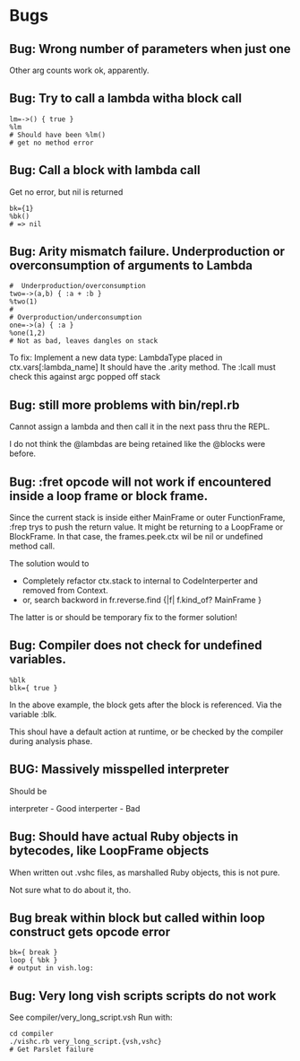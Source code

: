 # Bugs

## Bug: Wrong number of parameters when just one

Other arg counts work ok, apparently.


## Bug: Try to call a lambda witha block call

```
lm=->() { true }
%lm
# Should have been %lm()
# get no method error
```


## Bug: Call a block with lambda call

Get no error, but nil is returned

```
bk={1}
%bk()
# => nil
```

## Bug: Arity mismatch failure. Underproduction or overconsumption of arguments to Lambda

```
#  Underproduction/overconsumption
two=->(a,b) { :a + :b }
%two(1)
#
# Overproduction/underconsumption
one=->(a) { :a }
%one(1,2)
# Not as bad, leaves dangles on stack
```

To fix: Implement a new data type: LambdaType placed in ctx.vars[:lambda_name]
It should have the .arity method.
The :lcall must check this against argc popped off stack


## Bug: still more problems with bin/repl.rb

Cannot assign a lambda and then call it in the
next pass thru the REPL.

I do not think the @lambdas are being retained like the @blocks were before.



## Bug: :fret opcode will not work if encountered inside a loop frame or block frame.

Since the current stack is inside either MainFrame or outer FunctionFrame,
:frep trys to push the return value. It might be returning to a LoopFrame or BlockFrame.
In that case, the frames.peek.ctx wil be nil or undefined method call.

The solution would to 

- Completely refactor ctx.stack to internal to CodeInterperter and removed from Context.
- or, search backword in fr.reverse.find {|f| f.kind_of? MainFrame }

The latter is or should be temporary fix to the former solution!




## Bug: Compiler does not check for undefined variables.

```
%blk
blk={ true }
```

In the above example, the block gets after the block is referenced.
Via the variable :blk.

This shoul have a default action at runtime,
or be checked by the compiler during  analysis phase.


## BUG: Massively misspelled interpreter

Should be 

interpreter - Good
interperter - Bad

## Bug: Should have actual Ruby objects in bytecodes, like LoopFrame objects

When written out .vshc files, as marshalled Ruby objects, this is not pure.

Not sure what to do about it, tho.

## Bug break within block but called within loop construct gets opcode error

```
bk={ break }
loop { %bk }
# output in vish.log:

```


## Bug: Very long vish scripts scripts do not work

See compiler/very_long_script.vsh
Run with:

```
cd compiler
./vishc.rb very_long_script.{vsh,vshc}
# Get Parslet failure
```
